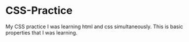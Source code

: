 # CSS-Practice
My CSS practice
I  was learning html and css simultaneously. 
This is basic properties that I was learning.

